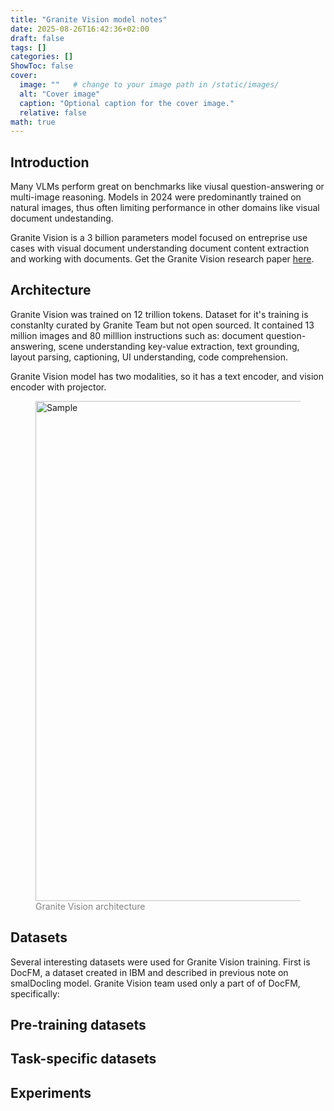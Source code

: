 ```yaml
---
title: "Granite Vision model notes"
date: 2025-08-26T16:42:36+02:00
draft: false
tags: []
categories: []
ShowToc: false
cover:
  image: ""   # change to your image path in /static/images/
  alt: "Cover image"
  caption: "Optional caption for the cover image."
  relative: false
math: true
---
```


## Introduction
Many VLMs perform great on benchmarks like viusal question-answering or multi-image reasoning. Models in 2024 were predominantly trained on natural images, thus often limiting performance in other domains like visual document undestanding.

Granite Vision is a 3 billion parameters model focused on entreprise use cases with visual document understanding document content extraction and working with documents. Get the Granite Vision research paper [here](https://arxiv.org/abs/2502.09927).


## Architecture

Granite Vision was trained on 12 trillion tokens. Dataset for it's training is constanlty curated by Granite Team but not open sourced. It contained 13 million images and 80 milllion instructions such as: document question-answering, scene understanding key-value extraction, text grounding, layout parsing, captioning, UI understanding, code comprehension. 

Granite Vision model has two modalities, so it has a text encoder, and vision encoder with projector.

<figure>
  <img src="/images/0003.jpg" alt="Sample" width="800">
  <figcaption style="color: gray; font-style: normal; text-align: left;">
    Granite Vision architecture
  </figcaption>
</figure>





<!-- <img src="/images/0001.jpg" alt="Sample" width="800"> -->




## Datasets

Several interesting datasets were used for Granite Vision training. First is DocFM, a dataset created in IBM and described in previous note on smalDocling model. Granite Vision team used only a part of of DocFM, specifically: 

<!-- We can get bigger ```SmolDocling``` model (), or any large vision-language model to quickly get higher accuracy but also 'heavier' inference and so much bigger usage of compute. 
```SmolDocling``` can find right niche for deployments on edge devices or on any resource-constrained setting. Another usage is quick prototyping and  experimentation, it's always better to start with small and quick models and avoid complexity that comes with a size.   -->


<!-- Another interesting thing is a standard proposed by ```smolDocling``` model - ```DocTags```. It is created to use efficiently in inference and to train VLMs in a standardized way. HTML and Mardown formats are ambigous and by do not keep document layout context. ```DocTags``` separates text content from layout of document which bring clarity. ```DocTags``` has also clear and concise format which saves tokens and thus, inference and training on VLMs. See the basic example: 


HTML:
```
<h1>Invoice</h1><p>Customer Name: John Doe</p>
```
~20–25 tokens.



DocTags:
```
<heading>Invoice</heading><para>Customer Name: John Doe</para>
```
~12–15 tokens.
 -->



## Pre-training datasets
<!-- Seeing lack of good multimodal document data SmolDocling team created new public data set: ```DocLayNet-PT```. It contains 1.4M pages from ```DocFM``` dataset (PDF documents from CommonCrawl, Wikipedia, business domains).
Original ```SmolVLM``` had ```DocVQA``` capabilities (Document Visual Question Answering). To keep this feature the ```smolDocling``` was trained on Docmatix dataset with added ```DocTags``` format information.  -->



## Task-specific datasets
<!-- The model was also fine-tuned for specific tasks like recognition of layout, tables, charts, code, and equations.
For layout and tables the team prepared:
- 76k pages of human annotated and reviewed documets from ```DocLayNet-PT``` (created dataset was named ```DocLayNet v2```)
- 63k pages of tables and text from WordScape dataset
- 250k pages of synthetic annotations from wikpedia for layout, colors and fonts (created dataset was named ```SynthDocNet```)
Tables recognition were covered by fine-tuning with ```PubTables-1M```, ```FinTabNet```, ```WikiTableSet```, and tabular info from ```WordScape```. Table strcuture information was pushed into OTSL format, so that each cell tag had it's corresponding structure and text. -->

<!-- <figure>
  <img src="/images/0002.jpg" alt="Sample" width="800">
  <figcaption style="color: gray; font-style: normal; text-align: left;">
    Training datasets used for smolDocling
  </figcaption>
</figure> -->

## Experiments
<!-- To enhance recognition of specific elements and to introduce ability to write no-code instructions to smolDocling model the team has put rule-based techniques and ```Granite-3.1-2b-instruct``` model. Random elements were taken from ```DocLayNet-PT``` and according instructions for this element were created, something like: "Perform OCR at bbox", or "Identify page element type at bbox". Training with Cauldron was applied to avoid catastrophic forgetting.  -->

<!-- 
The model was trained on:
- 64 NVIDIA A100 80GB GPUs, 
- one epoch lasting 38 hours, 4 epochs in total.
- optimizer: AdamW
- learning rates: 2x 10^-4, 2x10^-6
- gradient clipping: 1.0
- warmup ratio 0.03


Achieved inference efficiency: 
- page conversion time: 0.35 seconds
- memory usage: 0.489GB VRAM
- max sequence length: 8192 tokens
- the model cam process 3 pages at a time

SmolDocling is a small but efficient vision-language model for document conversion.
It produces rich structured output in a single pass, which reduces error accumulation compared to multi-stage systems.
The model can link captions to images, preserve code formatting, and remove redundant headers or footers.
Typical issues include missing tags, malformed structure, and repetitive token loops.
Future work should improve page element localization for better accuracy.
Overall, SmolDocling shows that compact models with optimized formats can rival much larger models in multi-task document understanding. -->